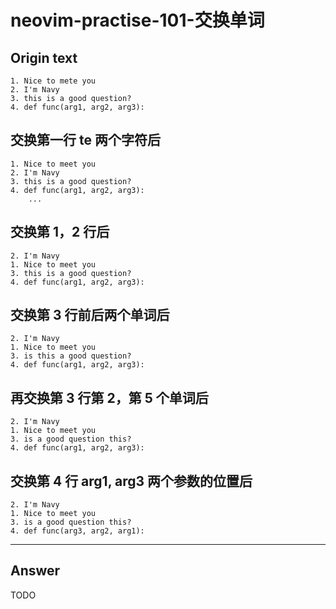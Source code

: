 # neovim-practise-101-交换单词

## Origin text

```
1. Nice to mete you
2. I'm Navy
3. this is a good question?
4. def func(arg1, arg2, arg3):
```

## 交换第一行 te 两个字符后

```
1. Nice to meet you
2. I'm Navy
3. this is a good question?
4. def func(arg1, arg2, arg3):
    ...
```

## 交换第 1，2 行后

```
2. I'm Navy
1. Nice to meet you
3. this is a good question?
4. def func(arg1, arg2, arg3):
```

## 交换第 3 行前后两个单词后

```
2. I'm Navy
1. Nice to meet you
3. is this a good question?
4. def func(arg1, arg2, arg3):
```

## 再交换第 3 行第 2，第 5 个单词后

```
2. I'm Navy
1. Nice to meet you
3. is a good question this?
4. def func(arg1, arg2, arg3):
```

## 交换第 4 行 arg1, arg3 两个参数的位置后

```
2. I'm Navy
1. Nice to meet you
3. is a good question this?
4. def func(arg3, arg2, arg1):
```

---

## Answer

TODO
